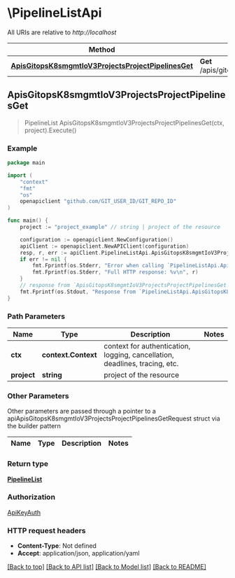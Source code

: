 # \PipelineListApi

All URIs are relative to *http://localhost*

Method | HTTP request | Description
------------- | ------------- | -------------
[**ApisGitopsK8smgmtIoV3ProjectsProjectPipelinesGet**](PipelineListApi.md#ApisGitopsK8smgmtIoV3ProjectsProjectPipelinesGet) | **Get** /apis/gitops.k8smgmt.io/v3/projects/{project}/pipelines | 



## ApisGitopsK8smgmtIoV3ProjectsProjectPipelinesGet

> PipelineList ApisGitopsK8smgmtIoV3ProjectsProjectPipelinesGet(ctx, project).Execute()





### Example

```go
package main

import (
    "context"
    "fmt"
    "os"
    openapiclient "github.com/GIT_USER_ID/GIT_REPO_ID"
)

func main() {
    project := "project_example" // string | project of the resource

    configuration := openapiclient.NewConfiguration()
    apiClient := openapiclient.NewAPIClient(configuration)
    resp, r, err := apiClient.PipelineListApi.ApisGitopsK8smgmtIoV3ProjectsProjectPipelinesGet(context.Background(), project).Execute()
    if err != nil {
        fmt.Fprintf(os.Stderr, "Error when calling `PipelineListApi.ApisGitopsK8smgmtIoV3ProjectsProjectPipelinesGet``: %v\n", err)
        fmt.Fprintf(os.Stderr, "Full HTTP response: %v\n", r)
    }
    // response from `ApisGitopsK8smgmtIoV3ProjectsProjectPipelinesGet`: PipelineList
    fmt.Fprintf(os.Stdout, "Response from `PipelineListApi.ApisGitopsK8smgmtIoV3ProjectsProjectPipelinesGet`: %v\n", resp)
}
```

### Path Parameters


Name | Type | Description  | Notes
------------- | ------------- | ------------- | -------------
**ctx** | **context.Context** | context for authentication, logging, cancellation, deadlines, tracing, etc.
**project** | **string** | project of the resource | 

### Other Parameters

Other parameters are passed through a pointer to a apiApisGitopsK8smgmtIoV3ProjectsProjectPipelinesGetRequest struct via the builder pattern


Name | Type | Description  | Notes
------------- | ------------- | ------------- | -------------


### Return type

[**PipelineList**](PipelineList.md)

### Authorization

[ApiKeyAuth](../README.md#ApiKeyAuth)

### HTTP request headers

- **Content-Type**: Not defined
- **Accept**: application/json, application/yaml

[[Back to top]](#) [[Back to API list]](../README.md#documentation-for-api-endpoints)
[[Back to Model list]](../README.md#documentation-for-models)
[[Back to README]](../README.md)

